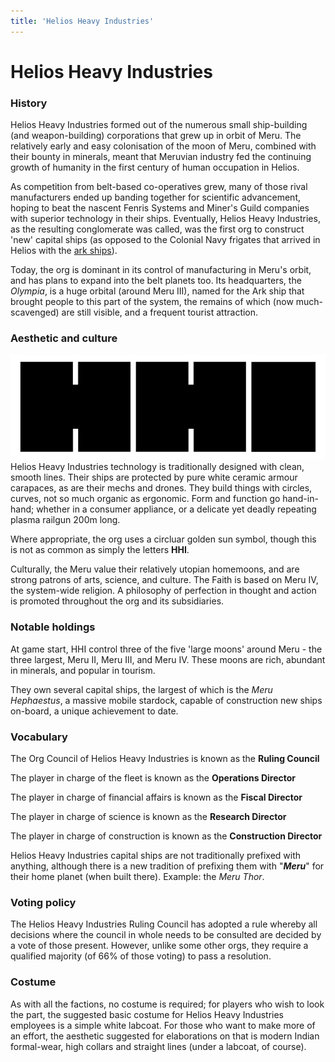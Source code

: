 ```yaml
---
title: 'Helios Heavy Industries'
---
```


# Helios Heavy Industries

### History

Helios Heavy Industries formed out of the numerous small ship-building (and weapon-building) corporations that grew up in orbit of Meru. The relatively early and easy colonisation of the moon of Meru, combined with their bounty in minerals, meant that Meruvian industry fed the continuing growth of humanity in the first century of human occupation in Helios. 

As competition from belt-based co-operatives grew, many of those rival manufacturers ended up banding together for scientific advancement, hoping to beat the nascent Fenris Systems and Miner's Guild companies with superior technology in their ships. Eventually, Helios Heavy Industries, as the resulting conglomerate was called, was the first org to construct 'new' capital ships (as opposed to the Colonial Navy frigates that arrived in Helios with the [ark ships](/history)).

Today, the org is dominant in its control of manufacturing in Meru's orbit, and has plans to expand into the belt planets too. Its headquarters, the _Olympia_, is a huge orbital (around Meru III), named for the Ark ship that brought people to this part of the system, the remains of which (now much-scavenged) are still visible, and a frequent tourist attraction.

### Aesthetic and culture

![](hhi.png?resize=400&class=floatright)
Helios Heavy Industries technology is traditionally designed with clean, smooth lines. Their ships are protected by pure white ceramic armour carapaces, as are their mechs and drones. They build things with circles, curves, not so much organic as ergonomic. Form and function go hand-in-hand; whether in a consumer appliance, or a delicate yet deadly repeating plasma railgun 200m long.

Where appropriate, the org uses a circluar golden sun symbol, though this is not as common as simply the letters **HHI**.

Culturally, the Meru value their relatively utopian homemoons, and are strong patrons of arts, science, and culture. The Faith is based on Meru IV, the system-wide religion. A philosophy of perfection in thought and action is promoted throughout the org and its subsidiaries.

### Notable holdings

At game start, HHI control three of the five 'large moons' around Meru - the three largest, Meru II, Meru III, and Meru IV. These moons are rich, abundant in minerals, and popular in tourism.

They own several capital ships, the largest of which is the _Meru Hephaestus_, a massive mobile stardock, capable of construction new ships on-board, a unique achievement to date.

### Vocabulary
The Org Council of Helios Heavy Industries is known as the **Ruling Council**

The player in charge of the fleet is known as the **Operations Director**

The player in charge of financial affairs is known as the **Fiscal Director**

The player in charge of science is known as the **Research Director**

The player in charge of construction is known as the **Construction Director**

Helios Heavy Industries capital ships are not traditionally prefixed with anything, although there is a new tradition of prefixing them with "**_Meru_**" for their home planet (when built there). Example: the _Meru Thor_.

### Voting policy
The Helios Heavy Industries Ruling Council has adopted a rule whereby all decisions where the council in whole needs to be consulted are decided by a vote of those present. However, unlike some other orgs, they require a qualified majority (of 66% of those voting) to pass a resolution.

### Costume
As with all the factions, no costume is required; for players who wish to look the part, the suggested basic costume for Helios Heavy Industries employees is a simple white labcoat. For those who want to make more of an effort, the aesthetic suggested for elaborations on that is modern Indian formal-wear, high collars and straight lines (under a labcoat, of course).
